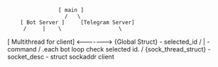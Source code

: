                     [ main ]
                      /   \
        [ Bot Server ]     [Telegram Server]
         /     |    \                  \
  [ Multithread for client] <------->  {Global Struct} - selected_id
        /                        |                     - command
       /          .each bot loop check selected id.
      /
{sock_thread_struct}
    - socket_desc
    - struct sockaddr client
    
